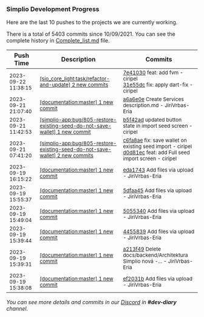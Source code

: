 
### Simplio Development Progress

Here are the last 10 pushes to the projects we are currently working.

There is a total of 5403 commits since 10/09/2021. You can see the complete history in
 [Complete_list.md](Complete_list.md) file.

| Push Time | Description | Commits |
| --- | --- | --- |
| <sub>2023-09-22 11:38:15</sub> | <sub>[[sio_core_light:task/refactor-and-update] 2 new commits](https://github.com/SimplioOfficial/sio_core_light/compare/7e41030f0b2a^...31e55dc37641)</sub> | <sub>[7e41030](https://github.com/SimplioOfficial/sio_core_light/commit/7e41030f0b2a30466f5c02e1def94ce0873d6d55) feat: add fvm - ciripel<br>[31e55dc](https://github.com/SimplioOfficial/sio_core_light/commit/31e55dc37641172821bfe9aeec5a09a2b0629bf4) fix: apply dart-fix - ciripel</sub> |
| <sub>2023-09-21 21:07:40</sub> | <sub>[[documentation:master] 1 new commit](https://github.com/SimplioOfficial/documentation/commit/a6a6e0e34012b40064780cd12aae5f52cdfb5120)</sub> | <sub>[a6a6e0e](https://github.com/SimplioOfficial/documentation/commit/a6a6e0e34012b40064780cd12aae5f52cdfb5120) Create Services description.md - JiriVrbas-Eria</sub> |
| <sub>2023-09-21 11:42:53</sub> | <sub>[[simplio-app:bug/805-restore-existing-seed-do-not-save-wallet] 1 new commit](https://github.com/SimplioOfficial/simplio-app/commit/b5f42ad31e22cb13162e79bcd6f9765eba1c7ee6)</sub> | <sub>[b5f42ad](https://github.com/SimplioOfficial/simplio-app/commit/b5f42ad31e22cb13162e79bcd6f9765eba1c7ee6) updated button state in import seed screen - ciripel</sub> |
| <sub>2023-09-21 07:41:20</sub> | <sub>[[simplio-app:bug/805-restore-existing-seed-do-not-save-wallet] 2 new commits](https://github.com/SimplioOfficial/simplio-app/compare/c6fa8aef014f^...d0d81ec390d3)</sub> | <sub>[c6fa8ae](https://github.com/SimplioOfficial/simplio-app/commit/c6fa8aef014fb3007b6fb4e9aef29aa2498ffa01) fix: save wallet on existing seed import - ciripel<br>[d0d81ec](https://github.com/SimplioOfficial/simplio-app/commit/d0d81ec390d3b0de1f68a65e8d926399db2ba2a8) feat: add Full seed import screen - ciripel</sub> |
| <sub>2023-09-19 16:15:22</sub> | <sub>[[documentation:master] 1 new commit](https://github.com/SimplioOfficial/documentation/commit/eda1743fe1a103eacc0f0ba6bd0de9bbc0ddb749)</sub> | <sub>[eda1743](https://github.com/SimplioOfficial/documentation/commit/eda1743fe1a103eacc0f0ba6bd0de9bbc0ddb749) Add files via upload - JiriVrbas-Eria</sub> |
| <sub>2023-09-19 15:55:37</sub> | <sub>[[documentation:master] 1 new commit](https://github.com/SimplioOfficial/documentation/commit/5dfaa451f77759728a455e05bdcef76cc05af0bd)</sub> | <sub>[5dfaa45](https://github.com/SimplioOfficial/documentation/commit/5dfaa451f77759728a455e05bdcef76cc05af0bd) Add files via upload - JiriVrbas-Eria</sub> |
| <sub>2023-09-19 15:49:04</sub> | <sub>[[documentation:master] 1 new commit](https://github.com/SimplioOfficial/documentation/commit/50553405379c249a57ecae88713d03cbd3665ad2)</sub> | <sub>[5055340](https://github.com/SimplioOfficial/documentation/commit/50553405379c249a57ecae88713d03cbd3665ad2) Add files via upload - JiriVrbas-Eria</sub> |
| <sub>2023-09-19 15:39:44</sub> | <sub>[[documentation:master] 1 new commit](https://github.com/SimplioOfficial/documentation/commit/4455839a2f2f183614cdd877bc77c519016c06e0)</sub> | <sub>[4455839](https://github.com/SimplioOfficial/documentation/commit/4455839a2f2f183614cdd877bc77c519016c06e0) Add files via upload - JiriVrbas-Eria</sub> |
| <sub>2023-09-19 15:39:31</sub> | <sub>[[documentation:master] 1 new commit](https://github.com/SimplioOfficial/documentation/commit/a213f493c18120b9d48330f2d94ef691321a2e18)</sub> | <sub>[a213f49](https://github.com/SimplioOfficial/documentation/commit/a213f493c18120b9d48330f2d94ef691321a2e18) Delete docs/backend/Architektura Simplio nová -... - JiriVrbas-Eria</sub> |
| <sub>2023-09-19 15:38:08</sub> | <sub>[[documentation:master] 1 new commit](https://github.com/SimplioOfficial/documentation/commit/ef2031b8882b5d3c92aa78e818eae3a7b29d6940)</sub> | <sub>[ef2031b](https://github.com/SimplioOfficial/documentation/commit/ef2031b8882b5d3c92aa78e818eae3a7b29d6940) Add files via upload - JiriVrbas-Eria</sub> |

_You can see more details and commits in our [Discord](https://discord.gg/aKhjuwZmdP) in **#dev-diary** channel._
